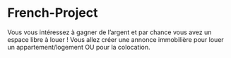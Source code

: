 # French-Project

Vous vous intéressez à gagner de l’argent et par chance vous avez un espace libre à louer ! Vous allez créer une annonce immobilière pour louer un appartement/logement OU pour la colocation. 
